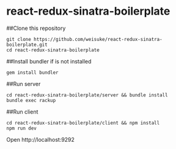 # react-redux-sinatra-boilerplate

##Clone this repository
```
git clone https://github.com/weisuke/react-redux-sinatra-boilerplate.git
cd react-redux-sinatra-boilerplate
```

##Install bundler if is not installed
```
gem install bundler
```

##Run server
```
cd react-redux-sinatra-boilerplate/server && bundle install
bundle exec rackup
```

##Run client
```
cd react-redux-sinatra-boilerplate/client && npm install
npm run dev
```

Open http://localhost:9292
